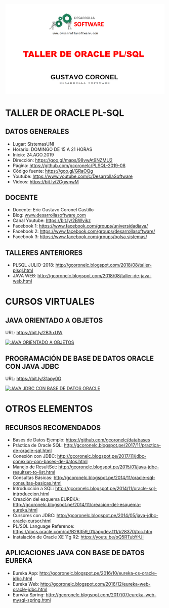 ![ORACLE PL-SQL](https://raw.githubusercontent.com/gcoronelc/PLSQL-2019-08/master/img/plsql.png)


# TALLER DE ORACLE PL-SQL

## DATOS GENERALES

- Lugar: SistemasUNI
- Horario: DOMINGO DE 15 A 21 HORAS
- Inicio: 24.AGO.2019
- Dirección: https://goo.gl/maps/98vwAt9NZMU2
- Página: https://github.com/gcoronelc/PLSQL-2019-08
- Código fuente: https://goo.gl/GRaOQg
- Youtube: https://www.youtube.com/c/DesarrollaSoftware
- Videos: https://bit.ly/2CgwpwM

## DOCENTE

- Docente: Eric Gustavo Coronel Castillo
- Blog: www.desarrollasoftware.com
- Canal Youtube: https://bit.ly/2BWvikz
- Facebook 1: https://www.facebook.com/groups/universidadjava/
- Facebook 2: https://www.facebook.com/groups/desarrollasoftware/
- Facebook 3: https://www.facebook.com/groups/bolsa.sistemas/

## TALLERES ANTERIORES

- PLSQL JULIO-2018: http://gcoronelc.blogspot.com/2018/08/taller-plsql.html
- JAVA WEB: http://gcoronelc.blogspot.com/2018/08/taller-de-java-web.html

# CURSOS VIRTUALES


## JAVA ORIENTADO A OBJETOS

URL: https://bit.ly/2B3ixUW

[![JAVA ORIENTADO A OBJETOS](http://img.youtube.com/vi/EKlwF12-l9Y/0.jpg)](http://www.youtube.com/watch?v=EKlwF12-l9Y "JAVA ORIENTADO A OBJETOS")

## PROGRAMACIÓN DE BASE DE DATOS ORACLE CON JAVA JDBC

URL: https://bit.ly/31apy0O

[![JAVA JDBC CON BASE DE DATOS ORACLE](http://img.youtube.com/vi/MR53Xgeg28Y/0.jpg)](http://www.youtube.com/watch?v=MR53Xgeg28Y "JAVA JDBC CON BASE DE DATOS ORACLE")



# OTROS ELEMENTOS

## RECURSOS RECOMENDADOS

- Bases de Datos Ejemplo: https://github.com/gcoronelc/databases
- Práctica de Oracle SQL: http://gcoronelc.blogspot.pe/2017/11/practica-de-oracle-sql.html
- Conexión con JDBC: http://gcoronelc.blogspot.pe/2017/11/jdbc-conexion-con-bases-de-datos.html
- Manejo de ResultSet: http://gcoronelc.blogspot.pe/2015/01/java-jdbc-resultset-to-list.html
- Consultas Básicas: http://gcoronelc.blogspot.pe/2014/11/oracle-sql-consultas-basicas.html
- Introducción a SQL: http://gcoronelc.blogspot.pe/2014/11/oracle-sql-introduccion.html
- Creación del esquema EUREKA: http://gcoronelc.blogspot.pe/2014/11/creacion-del-esquema-eureka.html
- Cursores con JDBC: http://gcoronelc.blogspot.pe/2014/05/java-jdbc-oracle-cursor.html
- PL/SQL Language Reference: https://docs.oracle.com/cd/B28359_01/appdev.111/b28370/toc.htm
- Instalación de Oracle XE 11g R2: https://youtu.be/oQ5RTubYrUI

## APLICACIONES JAVA CON BASE DE DATOS EUREKA 

- Eureka App: http://gcoronelc.blogspot.pe/2016/10/eureka-cs-oracle-jdbc.html
- Eureka Web: http://gcoronelc.blogspot.com/2016/12/eureka-web-oracle-jdbc.html
- Eurwka Spring: http://gcoronelc.blogspot.com/2017/07/eureka-web-mysql-spring.html

